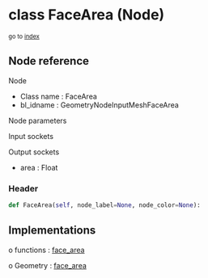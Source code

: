 # class FaceArea (Node)

<sub>go to [index](/docs/index.md)</sub>

## Node reference

Node
 - Class name : FaceArea
 - bl_idname : GeometryNodeInputMeshFaceArea

Node parameters

Input sockets

Output sockets
 - area : Float

### Header

``` python
def FaceArea(self, node_label=None, node_color=None):
```

## Implementations

o functions : [face_area](/docs/GeoNodes_classes/GLOBAL.md#face_area)

o Geometry : [face_area](/docs/GeoNodes_classes/Geometry.md#face_area)


